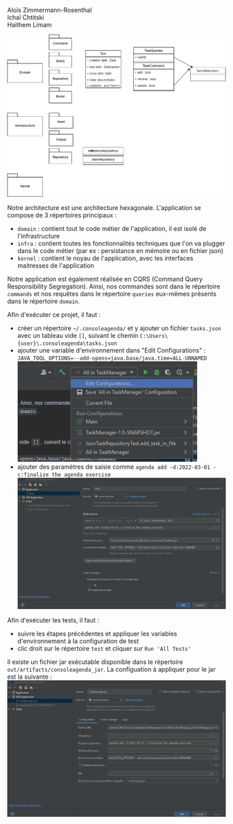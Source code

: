 Aloïs Zimmermann-Rosenthal\
Ichaï Chtitski\
Haithem Limam

![Schema de conception](images/schema.png)


Notre architecture est une architecture hexagonale. L'application se compose de 3 répertoires principaux : 
- `domain` : contient tout le code métier de l'application, il est isolé de l'infrastructure
- `infra` : contient toutes les fonctionnalités techniques que l'on va plugger dans le code métier 
(par ex : persistance en mémoire ou en fichier json)
- `kernel` : contient le noyau de l'application, avec les interfaces maitresses de l'application

Notre application est également réalisée en CQRS (Command Query Responsibility Segregation). Ainsi, nos commandes
sont dans le répertoire `commands` et nos requêtes dans le répertoire `queries` eux-mêmes présents dans le 
répertoire `domain`.

Afin d'exécuter ce projet, il faut :
- créer un répertoire `~/.consoleagenda/` et y ajouter un fichier `tasks.json` avec un tableau vide `[]`, suivant 
le chemin `C:\Users\{user}\.consoleagenda\tasks.json`
- ajouter une variable d'environnement dans "Edit Configurations" : 
`JAVA_TOOL_OPTIONS=--add-opens=java.base/java.time=ALL-UNNAMED`
  ![Schema de conception](images/edit-config.png)
- ajouter des paramètres de saisie comme `agenda add -d:2022-03-01 -c:finalize the agenda exercise`
![Schema de conception](images/params.png)

Afin d'exécuter les tests, il faut :
- suivre les étapes précédentes et appliquer les variables d'environnement à la configuration de test
- clic droit sur le répertoire `test` et cliquer sur `Run 'All Tests'`

Il existe un fichier jar exécutable disponible dans le répertoire `out/artifacts/consoleagenda_jar`.
La configuation à appliquer pour le jar est la suivante :
![Schema de conception](images/config-jar.png)
